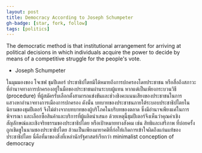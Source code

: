 ```yaml
---
layout: post
title: Democracy According to Joseph Schumpeter
gh-badge: [star, fork, follow]
tags: [politics]
---
```

The democratic method is that institutional arrangement for arriving at political decisions in which individuals acquire the power to decide by means of a competitive struggle for the people's vote.
- Joseph Schumpeter

ในมุมมองของ โจเซฟ ชุมปีเตอร์ ประชาธิปไตยมิได้หมายถึงการปกครองโดยประชาชน หรือสื่อถึงสภาวะที่อำนาจทางการปกครองอยู่ในมือของประชาชนผ่านระบบผู้แทน หากแต่เป็นเพียงกระบวนวิธี (procedure) ที่ผู้สมัครรับเลือกตั้งสามารถแข่งขันและช่วงชิงคะแนนเสียงของประชาชนในการแสวงหาอำนาจทางการเมืองการปกครอง ดังนั้น บทบาทของประชาชนภายใต้ระบอบประชาธิปไตยในนิยามของชุมปีเตอร์ จึงไม่ต่างจากบทบาทของผู้บริโภคในบริบทของตลาด ซึ่งมีอำนาจเพียงแค่ในการพิจารณา และเลือกซื้อสินค้าและบริการที่ผู้ผลิตนำเสนอ  ด้วยเหตุนี้ชุมปีเตอร์จึงเห็นว่าคุณค่าเชิงสัญลักษณ์และเชิงจริยธรรมของประชาธิปไตย หรือเป้าหมายทางสังคม เช่น สิทธิและเสรีภาพ ที่บ่อยครั้งถูกเชิดชูในนามชองประชาธิปไตย ล้วนเป็นเพียงมายาคติที่ก่อให้เกิดการเข้าใจผิดถึงแก่นแท้ของประชาธิปไตย นี่คือที่มาของสิ่งที่เหล่านักรัฐศาสตร์เรียกว่า minimalist conception of democracy
